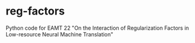 # reg-factors
Python code for EAMT 22 "On the Interaction of Regularization Factors in Low-resource Neural Machine Translation"
